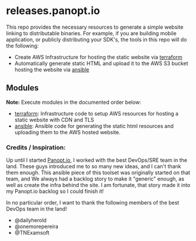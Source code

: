 # releases.panopt.io

This repo provides the necessary resources to generate a simple website linking to distributable binaries.  For example, if you are building mobile application, or publicly distributing your SDK's, the tools in this repo will do the following:

* Create AWS Infrastructure for hosting the static website via [terraform](https://www.terraform.io/)
* Automatically generate static HTML and upload it to the AWS S3 bucket hosting the website via [ansible](https://www.ansible.com/)

## Modules

__Note:__ Execute modules in the documented order below:

* [terraform](terraform/README.md): Infrastructure code to setup AWS resources for hosting a static website with CDN and TLS
* [ansible](ansible/README.md): Ansible code for generating the static html resources and uploading them to the AWS hosted website.

### Credits / Inspiration:

Up until I started [Panopt.io](https://www.panopt.io), I worked with the best DevOps/SRE team in the land.  These guys introduced me to so many new ideas, and I can't thank them enough.  This ansible piece of this toolset was originally started on that team, and We always had a backlog story to make it "generic" enough, as well as create the infra behind the site.  I am fortunate, that story made it into my Panopt.io backlog so I could finish it!

In no particular order, I want to thank the following members of the best DevOps team in the land!

- @dailyherold
- @onemorepereira
- @TNExamsoft


